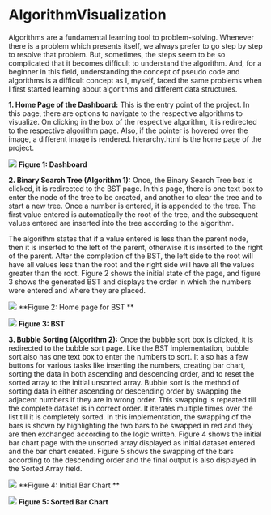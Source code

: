# AlgorithmVisualization

Algorithms are a fundamental learning tool to problem-solving. Whenever there is a problem which presents itself, we always prefer to go step by step to resolve that problem. But, sometimes, the steps seem to be so complicated that it becomes difficult to understand the algorithm. And, for a beginner in this field, understanding the concept of pseudo code and algorithms is a difficult concept as I, myself, faced the same problems when I first started learning about algorithms and different data structures.

**1. Home Page of the Dashboard:** This is the entry point of the project. In this page, there are options to navigate to the respective algorithms to visualize. On clicking in the box of the respective algorithm, it is redirected to the respective algorithm page. Also, if the pointer is hovered over the image, a different image is rendered. hierarchy.html is the home page of the project.

![](https://github.com/BhavneetKaur/AlgorithmVisualization/image/dashboard.png)
**Figure 1: Dashboard**

**2. Binary Search Tree (Algorithm 1):** Once, the Binary Search Tree box is clicked, it is redirected to the BST page. In this page, there is one text box to enter the node of the tree to be created, and another to clear the tree and to start a new tree. Once a number is entered, it is appended to the tree. The first value entered is automatically the root of the tree, and the subsequent values entered are inserted into the tree according to the algorithm. 

The algorithm states that if a value entered is less than the parent node, then it is inserted to the left of the parent, otherwise it is inserted to the right of the parent. After the completion of the BST, the left side to the root will have all values less than the root and the right side will have all the values greater than the root. Figure 2 shows the initial state of the page, and figure 3 shows the generated BST and displays the order in which the numbers were entered and where they are placed. 

![](https://github.com/BhavneetKaur/AlgorithmVisualization/image/bst-home.png)
**Figure 2: Home page for BST **

![](https://github.com/BhavneetKaur/AlgorithmVisualization/image/bst.png)
**Figure 3: BST**

**3. Bubble Sorting (Algorithm 2):** Once the bubble sort box is clicked, it is redirected to the bubble sort page. Like the BST implementation, bubble sort also has one text box to enter the numbers to sort. It also has a few buttons for various tasks like inserting the numbers, creating bar chart, sorting the data in both ascending and descending order, and to reset the sorted array to the initial unsorted array.
Bubble sort is the method of sorting data in either ascending or descending order by swapping the adjacent numbers if they are in wrong order. This swapping is repeated till the complete dataset is in correct order. It iterates multiple times over the list till it is completely sorted.
In this implementation, the swapping of the bars is shown by highlighting the two bars to be swapped in red and they are then exchanged according to the logic written.
Figure 4 shows the initial bar chart page with the unsorted array displayed as initial dataset entered and the bar chart created. Figure 5 shows the swapping of the bars according to the descending order and the final output is also displayed in the Sorted Array field.

![](https://github.com/BhavneetKaur/AlgorithmVisualization/image/home-sort.png)
**Figure 4: Initial Bar Chart **

![](https://github.com/BhavneetKaur/AlgorithmVisualization/image/sort.png)
**Figure 5: Sorted Bar Chart**



